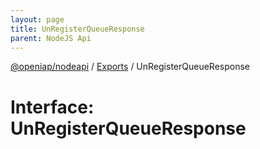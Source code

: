 ```yaml
---
layout: page
title: UnRegisterQueueResponse
parent: NodeJS Api
---
```

[@openiap/nodeapi](../README.md) / [Exports](../modules.md) / UnRegisterQueueResponse

# Interface: UnRegisterQueueResponse
